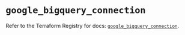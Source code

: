 # `google_bigquery_connection`

Refer to the Terraform Registry for docs: [`google_bigquery_connection`](https://registry.terraform.io/providers/hashicorp/google-beta/6.14.0/docs/resources/google_bigquery_connection).
